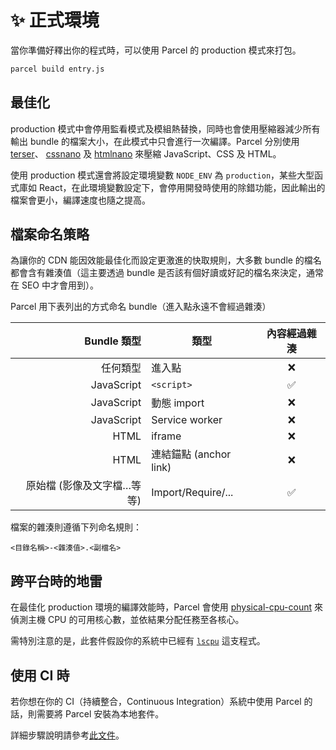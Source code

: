 # ✨ 正式環境

當你準備好釋出你的程式時，可以使用 Parcel 的 production 模式來打包。

```bash
parcel build entry.js
```

## 最佳化

production 模式中會停用監看模式及模組熱替換，同時也會使用壓縮器減少所有輸出 bundle 的檔案大小，在此模式中只會進行一次編譯。Parcel 分別使用 [terser](https://github.com/fabiosantoscode/terser)、 [cssnano](http://cssnano.co) 及 [htmlnano](https://github.com/posthtml/htmlnano) 來壓縮 JavaScript、CSS 及 HTML。

使用 production 模式還會將設定環境變數 `NODE_ENV` 為 `production`，某些大型函式庫如 React，在此環境變數設定下，會停用開發時使用的除錯功能，因此輸出的檔案會更小，編譯速度也隨之提高。

## 檔案命名策略

為讓你的 CDN 能因效能最佳化而設定更激進的快取規則，大多數 bundle 的檔名都會含有雜湊值（這主要透過 bundle 是否該有個好讀或好記的檔名來決定，通常在 SEO 中才會用到）。

Parcel 用下表列出的方式命名 bundle（進入點永遠不會經過雜湊）

|                Bundle 類型 | 類型                   | 內容經過雜湊 |
| -------------------------: | ---------------------- | :----------: |
|                   任何類型 | 進入點                 |      ❌      |
|                 JavaScript | `<script>`             |      ✅      |
|                 JavaScript | 動態 import            |      ❌      |
|                 JavaScript | Service worker         |      ❌      |
|                       HTML | iframe                 |      ❌      |
|                       HTML | 連結錨點 (anchor link) |      ❌      |
| 原始檔 (影像及文字檔…等等) | Import/Require/...     |      ✅      |

檔案的雜湊則遵循下列命名規則：

`<目錄名稱>-<雜湊值>.<副檔名>`

## 跨平台時的地雷

在最佳化 production 環境的編譯效能時，Parcel 會使用 [physical-cpu-count](https://www.npmjs.com/package/physical-cpu-count) 來偵測主機 CPU 的可用核心數，並依結果分配任務至各核心。

需特別注意的是，此套件假設你的系統中已經有 [`lscpu`](http://manpages.courier-mta.org/htmlman1/lscpu.1.html) 這支程式。

## 使用 CI 時

若你想在你的 CI（持續整合，Continuous Integration）系統中使用 Parcel 的話，則需要將 Parcel 安裝為本地套件。

詳細步驟說明請參考[此文件](getting_started.html#將-parcel-加入至你的專案)。
